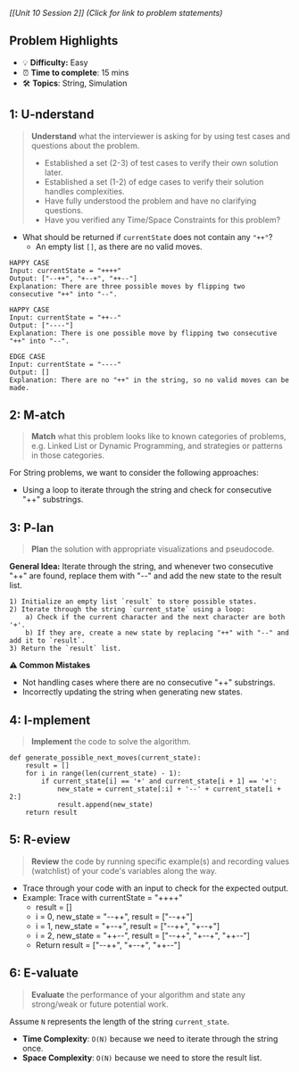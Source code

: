 *[[Unit 10 Session 2]] (Click for link to problem statements)*

## Problem Highlights

* 💡 **Difficulty:** Easy
* ⏰ **Time to complete**: 15 mins
* 🛠️ **Topics**: String, Simulation
    
## 1: U-nderstand
 
> **Understand** what the interviewer is asking for by using test cases and questions about the problem.
> - Established a set (2-3) of test cases to verify their own solution later.
> - Established a set (1-2) of edge cases to verify their solution handles complexities.
> - Have fully understood the problem and have no clarifying questions.
> - Have you verified any Time/Space Constraints for this problem?

- What should be returned if `currentState` does not contain any `"++"`?
    - An empty list `[]`, as there are no valid moves.

```
HAPPY CASE
Input: currentState = "++++"
Output: ["--++", "+--+", "++--"]
Explanation: There are three possible moves by flipping two consecutive "++" into "--".

HAPPY CASE
Input: currentState = "++--"
Output: ["----"]
Explanation: There is one possible move by flipping two consecutive "++" into "--".

EDGE CASE
Input: currentState = "----"
Output: []
Explanation: There are no "++" in the string, so no valid moves can be made.
```
    
## 2: M-atch

> **Match** what this problem looks like to known categories of problems, e.g. Linked List or Dynamic Programming, and strategies or patterns in those categories.

For String problems, we want to consider the following approaches:

- Using a loop to iterate through the string and check for consecutive "++" substrings.

## 3: P-lan

> **Plan** the solution with appropriate visualizations and pseudocode.

**General Idea:** Iterate through the string, and whenever two consecutive "++" are found, replace them with "--" and add the new state to the result list.

```
1) Initialize an empty list `result` to store possible states.
2) Iterate through the string `current_state` using a loop:
    a) Check if the current character and the next character are both '+'.
    b) If they are, create a new state by replacing "++" with "--" and add it to `result`.
3) Return the `result` list.
```

**⚠️ Common Mistakes**

- Not handling cases where there are no consecutive "++" substrings.
- Incorrectly updating the string when generating new states.

## 4: I-mplement

> **Implement** the code to solve the algorithm.

```
def generate_possible_next_moves(current_state):
    result = []
    for i in range(len(current_state) - 1):
        if current_state[i] == '+' and current_state[i + 1] == '+':
            new_state = current_state[:i] + '--' + current_state[i + 2:]
            result.append(new_state)
    return result
```
 
## 5: R-eview

> **Review** the code by running specific example(s) and recording values (watchlist) of your code's variables along the way.

- Trace through your code with an input to check for the expected output.
- Example: Trace with currentState = "++++"
    - result = []
    - i = 0, new_state = "--++", result = ["--++"]
    - i = 1, new_state = "+--+", result = ["--++", "+--+"]
    - i = 2, new_state = "++--", result = ["--++", "+--+", "++--"]
    - Return result = ["--++", "+--+", "++--"]

## 6: E-valuate

> **Evaluate** the performance of your algorithm and state any strong/weak or future potential work.

Assume `N` represents the length of the string `current_state`.

* **Time Complexity**: `O(N)` because we need to iterate through the string once.
* **Space Complexity**: `O(N)` because we need to store the result list.
